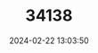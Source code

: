 ---
title: "34138"
category: "Juniperus komarovii"
draft: false
date: 2024-02-22 13:03:50
languages:
  Chinese: ["Ta Zhi Yuan Bai"]
---